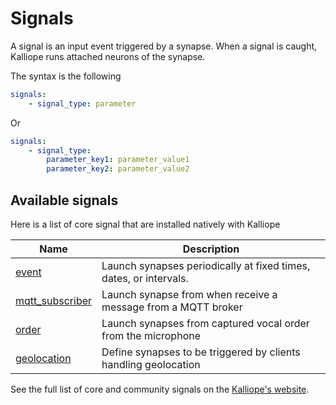 # Signals

A signal is an input event triggered by a synapse. When a signal is caught, Kalliope runs attached neurons of the synapse.

The syntax is the following
```yml
signals:
    - signal_type: parameter
```

Or
```yml
signals:
    - signal_type:
        parameter_key1: parameter_value1
        parameter_key2: parameter_value2
```

## Available signals

Here is a list of core signal that are installed natively with Kalliope

| Name                                                   | Description                                                       |
|--------------------------------------------------------|-------------------------------------------------------------------|
| [event](../kalliope/signals/event)                     | Launch synapses periodically at fixed times, dates, or intervals. |
| [mqtt_subscriber](../kalliope/signals/mqtt_subscriber) | Launch synapse from when receive a message from a MQTT broker     |
| [order](../kalliope/signals/order)                     | Launch synapses from captured vocal order from the microphone     |
| [geolocation](../kalliope/signals/geolocation)         | Define synapses to be triggered by clients handling geolocation   |

See the full list of core and community signals on the [Kalliope's website](https://kalliope-project.github.io/signals_marketplace.html).
